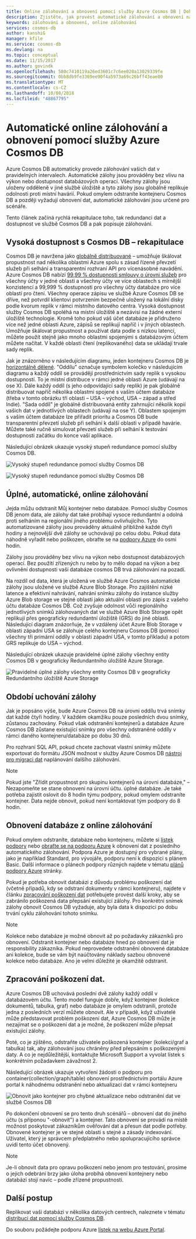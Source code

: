 ```yaml
---
title: Online zálohování a obnovení pomocí služby Azure Cosmos DB | Dokumentace Microsoftu
description: Zjistěte, jak provést automatické zálohování a obnovení na databázi Azure Cosmos DB.
keywords: zálohování a obnovení, online zálohování
services: cosmos-db
author: kanshiG
manager: kfile
ms.service: cosmos-db
ms.devlang: na
ms.topic: conceptual
ms.date: 11/15/2017
ms.author: govindk
ms.openlocfilehash: 580c7410119a26ed3601c7c6ee020a13029339fe
ms.sourcegitcommit: 0bb8db9fe3369ee90f4a5973a69c26bff43eae00
ms.translationtype: MT
ms.contentlocale: cs-CZ
ms.lasthandoff: 10/08/2018
ms.locfileid: "48867795"
---
```

# <a name="automatic-online-backup-and-restore-with-azure-cosmos-db"></a>Automatické online zálohování a obnovení pomocí služby Azure Cosmos DB
Azure Cosmos DB automaticky provede zálohování vašich dat v pravidelných intervalech. Automatické zálohy jsou prováděny bez vlivu na výkon nebo dostupnost databázových operací. Všechny zálohy jsou uloženy odděleně v jiné službě úložiště a tyto zálohy jsou globálně replikuje odolnosti proti místní havárií. Pokud omylem odstraníte kontejneru Cosmos DB a později vyžadují obnovení dat, automatické zálohování jsou určené pro scénáře.  

Tento článek začíná rychlá rekapitulace toho, tak redundanci dat a dostupnost ve službě Cosmos DB a pak popisuje zálohování. 

## <a name="high-availability-with-cosmos-db---a-recap"></a>Vysoká dostupnost s Cosmos DB – rekapitulace
Cosmos DB je navržena jako [globálně distribuované](distribute-data-globally.md) – umožňuje škálovat propustnost nad několika oblastmi Azure spolu s zásad řízené převzetí služeb při selhání a transparentní rozhraní API pro vícenásobné navádění. Azure Cosmos DB nabízí [99,99 % dostupnosti smlouvy o úrovni služeb](https://azure.microsoft.com/support/legal/sla/cosmos-db) pro všechny účty v jedné oblasti a všechny účty ve více oblastech s mírnější konzistencí a 99,999 % dostupnosti pro všechny účty databáze pro více oblastí pro čtení. Všechny operace zápisu ve službě Azure Cosmos DB se dříve, než potvrdil klientovi potvrzením bezpečně uložený na lokální disky podle kvorum replik v rámci místního datového centra. Vysoká dostupnost služby Cosmos DB spoléhá na místní úložiště a nezávisí na žádné externí úložiště technologie. Kromě toho pokud váš účet databáze je přidruženo více než jedné oblasti Azure, zápisů se replikují napříč i v jiných oblastech. Umožňuje škálovat propustnost a používat data podle s nízkou latencí, můžete použít stejně jako mnoho oblastmi spojenými s databázovým účtem můžete načítat. V každé oblasti čtení (replikovaného) data se ukládají trvale sady replik.  

Jak je znázorněno v následujícím diagramu, jeden kontejneru Cosmos DB je [horizontálně dělené](partition-data.md). "Oddílu" označuje symbolem kolečko v následujícím diagramu a každý oddíl se provádějí prostřednictvím sady replik s vysokou dostupností. To je místní distribuce v rámci jedné oblasti Azure (udávají na ose X). Dále každý oddíl (s jeho odpovídající sady replik) je pak globálně distribuovat napříč několika oblastmi spojené s vaším účtem databáze (třeba v tomto obrázku tři oblasti – USA – východ, USA – západ a střed Indie). "Sada oddíl" je globálně distribuovaná entity zahrnující několik kopií vašich dat v jednotlivých oblastech (udávají na ose Y). Oblastem spojeným s vaším účtem databáze lze přiřadit prioritu a Cosmos DB bude transparentní převzetí služeb při selhání k další oblasti v případě havárie. Můžete také ručně simulovat převzetí služeb při selhání k testování dostupnosti začátku do konce vaší aplikace.  

Následující obrázek ukazuje vysoký stupeň redundance pomocí služby Cosmos DB.

![Vysoký stupeň redundance pomocí služby Cosmos DB](./media/online-backup-and-restore/redundancy.png)

![Vysoký stupeň redundance pomocí služby Cosmos DB](./media/online-backup-and-restore/global-distribution.png)

## <a name="full-automatic-online-backups"></a>Úplné, automatické, online zálohování
Jejda můžu odstranit Můj kontejner nebo databáze. Pomocí služby Cosmos DB jenom data, ale zálohy dat také probíhají vysoce redundantní a odolná proti selháním na regionální jiného problému ovlivňujícího. Tyto automatizované zálohy jsou prováděny aktuálně přibližně každé čtyři hodiny a nejnovější dvě zálohy se uchovávají po celou dobu. Pokud data náhodně vyřadit nebo poškozen, obraťte se na [podpory Azure](https://azure.microsoft.com/support/options/) do osmi hodin. 

Zálohy jsou prováděny bez vlivu na výkon nebo dostupnost databázových operací. Bez použití zřízených ru nebo by to mělo dopad na výkon a bez ovlivnění dostupnosti vaší databáze cosmos DB trvá zálohování na pozadí. 

Na rozdíl od data, která je uložená ve službě Azure Cosmos automatické zálohy jsou uložené ve službě Azure Blob Storage. Pro zajištění nízké latence a efektivní nahrávání, nahrání snímku zálohy do instance služby Azure Blob storage ve stejné oblasti jako aktuální oblasti pro zápis z vašeho účtu databáze Cosmos DB. Což zvyšuje odolnost vůči regionálního jednotlivých snímků zálohovaných dat ve službě Azure Blob Storage opět replikují přes geograficky redundantní úložiště (GRS) do jiné oblasti. Následující diagram znázorňuje, že v vzdálený účet Azure Blob Storage v oblasti západní USA se zálohuje celého kontejneru Cosmos DB (pomocí všechny tři primární oddíly v oblasti západní USA, v tomto příkladu) a potom GRS replikuje do USA – východ. 

Následující obrázek ukazuje pravidelné úplné zálohy všechny entity Cosmos DB v geograficky Redundantního úložiště Azure Storage.

![Pravidelné úplné zálohy všechny entity Cosmos DB v geograficky Redundantního úložiště Azure Storage](./media/online-backup-and-restore/automatic-backup.png)

## <a name="backup-retention-period"></a>Období uchování zálohy
Jak je popsáno výše, bude Azure Cosmos DB na úrovni oddílu trvá snímky dat každé čtyři hodiny. V každém okamžiku pouze posledních dvou snímky, zůstanou zachovány. Pokud však odstranění kontejnerů a databáze Azure Cosmos DB zůstane existující snímky pro všechny odstraněné oddíly v rámci daného kontejneru/databáze po dobu 30 dnů.

Pro rozhraní SQL API, pokud chcete zachovat vlastní snímky můžete exportovat do formátu JSON možnost v služby Azure Cosmos DB [nástroj pro migraci dat](import-data.md#export-to-json-file) naplánování dalšího zálohování.

> [!NOTE]
> Pokud jste "Zřídit propustnost pro skupinu kontejnerů na úrovni databáze," – Nezapomeňte se stane obnovení na úrovni účtu. úplné databáze. Je také potřeba zajistit oslovit do 8 hodin týmu podpory, pokud omylem odstraníte kontejner. Data nejde obnovit, pokud není kontaktovat tým podpory do 8 hodin. 



## <a name="restoring-a-database-from-an-online-backup"></a>Obnovení databáze z online zálohování

Pokud omylem odstraníte, databáze nebo kontejneru, můžete si [lístek podpory](https://portal.azure.com/?#blade/Microsoft_Azure_Support/HelpAndSupportBlade) nebo [obraťte se na podporu Azure](https://azure.microsoft.com/support/options/) k obnovení dat z posledního automatického zálohování. Podpora Azure je dostupný pro vybrané plány, jako je například Standard, pro vývojáře, podporu není k dispozici s plánem Basic. Další informace o plánech podpory různých najdete v tématu [plánů podpory Azure](https://azure.microsoft.com/support/plans/) stránky. 

Pokud je potřeba obnovit databázi z důvodu problému poškození dat (včetně případů, kdy se odstraní dokumenty v rámci kontejneru), najdete v článku [zpracování poškození dat](#handling-data-corruption) potřebujete provést další kroky, aby se zabránilo poškozená data přepsání existující zálohy. Pro konkrétní snímek zálohy obnovit Cosmos DB vyžaduje, aby byla data k dispozici po dobu trvání cyklu zálohování tohoto snímku.

> [!NOTE]
> Kolekce nebo databáze je možné obnovit až po požadavky zákazníků pro obnovení. Odstranit kontejner nebo databáze hned po obnovení dat je responsbility zákazníka. Pokud neprovedete odstranění obnovené databáze ani kolekce, bude se vám být naúčtovány náklady sazbou obnovené kolekce nebo databáze. Ano je velmi důležité je okamžitě odstranit. 

## <a name="handling-data-corruption"></a>Zpracování poškození dat.

Azure Cosmos DB uchovává poslední dvě zálohy každý oddíl v databázovém účtu. Tento model funguje dobře, když kontejner (kolekce dokumentů, tabulka, graf) nebo databáze je omylem odstranili, protože jedna z posledních verzí můžete obnovit. Ale v případě, když uživatelé může představovat problém poškození dat, Azure Cosmos DB může je nezajímat se o poškození dat a je možné, že poškození může přepsat existující zálohy. 

Poté, co je zjištěno, odstraňte uživatele poškozená kontejner (kolekci/graf a tabulka) tak, aby zálohování jsou chráněny před přepsáním s poškozenými daty. A co je nejdůležitější, kontaktujte Microsoft Support a vyvolat lístek s konkrétním požadavkem závažnost 2. 

Následující obrázek ukazuje vytvoření žádosti o podporu pro container(collection/graph/table) obnovení prostřednictvím portálu Azure portal k náhodnému odstranění nebo aktualizaci dat v rámci kontejneru

![Obnovit jako kontejner pro chybné aktualizace nebo odstranění dat ve službě Cosmos DB](./media/online-backup-and-restore/backup-restore-support.png)

Po dokončení obnovení se pro tento druh scénářů – obnovení dat do jiného účtu (s příponou "-obnovit") a kontejner. Tato obnovení se provádí na místě možnost poskytovat zákazníkům ověřování dat a přesun dat podle potřeby. Obnovené kontejner je ve stejné oblasti s stejné a zásady indexování. Uživatel, který je správcem předplatného nebo spolupracujícího správce uvidí tento účet obnovený.


> [!NOTE]
> Je-li obnovit data pro opravu poškození nebo jenom pro testování, prosíme o jejich odebrání brzy jako úloha probíhá obnovení kontejnery nebo databázi stojí navíc – podle zřízené propustnosti. 
## <a name="next-steps"></a>Další postup

Replikovat vaši databázi v několika datových centrech, naleznete v tématu [distribuci dat pomocí služby Cosmos DB](distribute-data-globally.md). 

Do souboru požádejte podporu Azure [lístek na webu Azure Portal](https://portal.azure.com/?#blade/Microsoft_Azure_Support/HelpAndSupportBlade).

